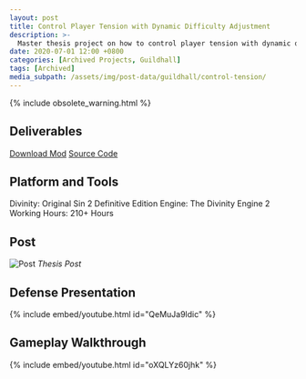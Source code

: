 ```yaml
---
layout: post
title: Control Player Tension with Dynamic Difficulty Adjustment
description: >-
  Master thesis project on how to control player tension with dynamic difficulty adjustment in Divinity: Original Sin 2
date: 2020-07-01 12:00 +0800
categories: [Archived Projects, Guildhall]
tags: [Archived]
media_subpath: /assets/img/post-data/guildhall/control-tension/
---
```


{% include obsolete_warning.html %}

## Deliverables
[Download Mod]
[Source Code]

## Platform and Tools
Divinity: Original Sin 2 Definitive Edition
Engine: The Divinity Engine 2
Working Hours: 210+ Hours

## Post
![Post](control_tension_1.png)
_Thesis Post_

## Defense Presentation
{% include embed/youtube.html id="QeMuJa9ldic" %}

## Gameplay Walkthrough
{% include embed/youtube.html id="oXQLYz60jhk" %}

[Download Mod]: https://steamcommunity.com/sharedfiles/filedetails/?id=1934550018
[Source Code]: https://github.com/reforia/MasterThesis

